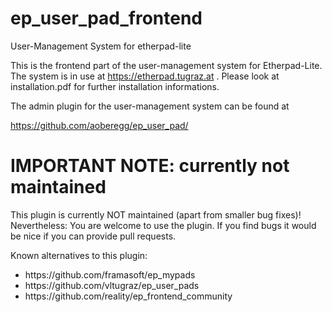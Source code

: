 ep_user_pad_frontend
====================

User-Management System for etherpad-lite

This is the frontend part of the user-management system for Etherpad-Lite. The system is in use at https://etherpad.tugraz.at . Please look at installation.pdf for further installation informations. 

The admin plugin for the user-management system can be found at

https://github.com/aoberegg/ep_user_pad/

<h1>IMPORTANT NOTE: currently not maintained</h1>

This plugin is currently NOT maintained (apart from smaller bug fixes)! Nevertheless: You are welcome to use the plugin. If you find bugs it would be nice if you can provide pull requests.

Known alternatives to this plugin:
<ul>
  <li>https://github.com/framasoft/ep_mypads</li>
  <li>https://github.com/vltugraz/ep_user_pads</li>
  <li>https://github.com/reality/ep_frontend_community</li>
</ul>
